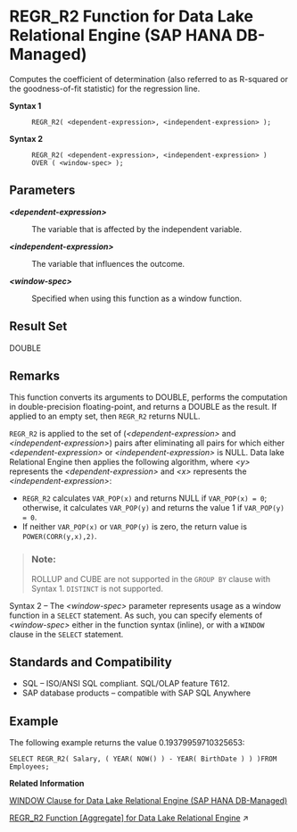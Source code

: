 <!-- loioe970c79f12d44021b872f41c9f5ce7d9 -->

# REGR\_R2 Function for Data Lake Relational Engine \(SAP HANA DB-Managed\)

Computes the coefficient of determination \(also referred to as R-squared or the goodness-of-fit statistic\) for the regression line.




<dl>
<dt><b>

Syntax 1

</b></dt>
<dd>

```
REGR_R2( <dependent-expression>, <independent-expression> );
```



</dd><dt><b>

Syntax 2

</b></dt>
<dd>

```
REGR_R2( <dependent-expression>, <independent-expression> )
OVER ( <window-spec> );
```



</dd>
</dl>



<a name="loioe970c79f12d44021b872f41c9f5ce7d9__section_rpl_rh5_vrb"/>

## Parameters


<dl>
<dt><b>

*<dependent-expression\>*

</b></dt>
<dd>

The variable that is affected by the independent variable.



</dd><dt><b>

*<independent-expression\>*

</b></dt>
<dd>

The variable that influences the outcome.



</dd><dt><b>

*<window-spec\>*

</b></dt>
<dd>

Specified when using this function as a window function.



</dd>
</dl>



<a name="loioe970c79f12d44021b872f41c9f5ce7d9__section_ejv_rh5_vrb"/>

## Result Set

DOUBLE



<a name="loioe970c79f12d44021b872f41c9f5ce7d9__section_a4k_sh5_vrb"/>

## Remarks

This function converts its arguments to DOUBLE, performs the computation in double-precision floating-point, and returns a DOUBLE as the result. If applied to an empty set, then `REGR_R2` returns NULL.

`REGR_R2` is applied to the set of \(*<dependent-expression\>* and *<independent-expression\>*\) pairs after eliminating all pairs for which either *<dependent-expression\>* or *<independent-expression\>* is NULL. Data lake Relational Engine then applies the following algorithm, where *<y\>* represents the *<dependent-expression\>* and *<x\>* represents the *<independent-expression\>*:

-   `REGR_R2` calculates `VAR_POP(x)` and returns NULL if `VAR_POP(x) = 0`; otherwise, it calculates `VAR_POP(y)` and returns the value 1 if `VAR_POP(y) = 0`.
-   If neither `VAR_POP(x)` or `VAR_POP(y)` is zero, the return value is `POWER(CORR(y,x),2)`.

> ### Note:  
> ROLLUP and CUBE are not supported in the `GROUP BY` clause with Syntax 1. `DISTINCT` is not supported.

Syntax 2 – The *<window-spec\>* parameter represents usage as a window function in a `SELECT` statement. As such, you can specify elements of *<window-spec\>* either in the function syntax \(inline\), or with a `WINDOW` clause in the `SELECT` statement.



<a name="loioe970c79f12d44021b872f41c9f5ce7d9__section_chj_th5_vrb"/>

## Standards and Compatibility

-   SQL – ISO/ANSI SQL compliant. SQL/OLAP feature T612.
-   SAP database products – compatible with SAP SQL Anywhere



<a name="loioe970c79f12d44021b872f41c9f5ce7d9__section_js5_th5_vrb"/>

## Example

The following example returns the value 0.19379959710325653:

```
SELECT REGR_R2( Salary, ( YEAR( NOW() ) - YEAR( BirthDate ) ) )FROM Employees;
```

**Related Information**  


[WINDOW Clause for Data Lake Relational Engine \(SAP HANA DB-Managed\)](../030-sql-statements/window-clause-for-data-lake-relational-engine-sap-hana-db-managed-c83b61b.md "Defines all or part of a window for use with window functions such as AVG and RANK in a SELECT statement.")

[REGR_R2 Function \[Aggregate\] for Data Lake Relational Engine](https://help.sap.com/viewer/19b3964099384f178ad08f2d348232a9/2024_1_QRC/en-US/a575c77684f210158d23e68bbd456148.html "Computes the coefficient of determination (also referred to as R-squared or the goodness-of-fit statistic) for the regression line.") :arrow_upper_right:

